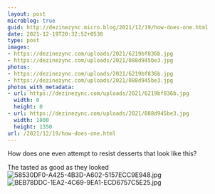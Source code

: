 ```yaml
---
layout: post
microblog: true
guid: http://dezinezync.micro.blog/2021/12/19/how-does-one.html
date: 2021-12-19T20:32:52+0530
type: post
images:
- https://dezinezync.com/uploads/2021/6219bf836b.jpg
- https://dezinezync.com/uploads/2021/088d945be3.jpg
photos:
- https://dezinezync.com/uploads/2021/6219bf836b.jpg
- https://dezinezync.com/uploads/2021/088d945be3.jpg
photos_with_metadata:
- url: https://dezinezync.com/uploads/2021/6219bf836b.jpg
  width: 0
  height: 0
- url: https://dezinezync.com/uploads/2021/088d945be3.jpg
  width: 1800
  height: 1350
url: /2021/12/19/how-does-one.html
---
```

How does one even attempt to resist desserts that look like this? 

The tasted as good as they looked
![58530DF0-A425-4B3D-A602-5157ECC9E948.jpg](https://dezinezync.com/uploads/2021/6219bf836b.jpg)
![BEB78DDC-1EA2-4C69-9EA1-ECD6757C5E25.jpg](https://dezinezync.com/uploads/2021/088d945be3.jpg)
